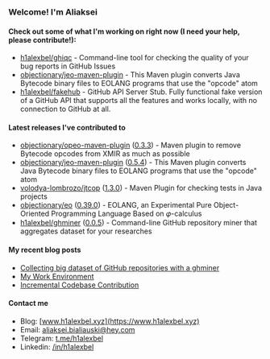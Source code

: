 ### Welcome! I'm Aliaksei

#### Check out some of what I'm working on right now (I need your help, please contribute!):

- [h1alexbel/ghiqc](https://github.com/h1alexbel/ghiqc) - Command-line tool for checking the quality of your bug reports in GitHub Issues
- [objectionary/jeo-maven-plugin](https://github.com/objectionary/jeo-maven-plugin) - This Maven plugin converts Java Bytecode binary files to EOLANG programs that use the &#34;opcode&#34; atom
- [h1alexbel/fakehub](https://github.com/h1alexbel/fakehub) - GitHub API Server Stub. Fully functional fake version of a GitHub API that supports all the features and works locally, with no connection to GitHub at all.

#### Latest releases I've contributed to

- [objectionary/opeo-maven-plugin](https://github.com/objectionary/opeo-maven-plugin) ([0.3.3](https://github.com/objectionary/opeo-maven-plugin/releases/tag/0.3.3)) - Maven plugin to remove Bytecode opcodes from XMIR as much as possible
- [objectionary/jeo-maven-plugin](https://github.com/objectionary/jeo-maven-plugin) ([0.5.4](https://github.com/objectionary/jeo-maven-plugin/releases/tag/0.5.4)) - This Maven plugin converts Java Bytecode binary files to EOLANG programs that use the &#34;opcode&#34; atom
- [volodya-lombrozo/jtcop](https://github.com/volodya-lombrozo/jtcop) ([1.3.0](https://github.com/volodya-lombrozo/jtcop/releases/tag/1.3.0)) - Maven Plugin for checking tests in Java projects
- [objectionary/eo](https://github.com/objectionary/eo) ([0.39.0](https://github.com/objectionary/eo/releases/tag/0.39.0)) - EOLANG, an Experimental Pure Object-Oriented Programming Language Based on 𝜑-calculus
- [h1alexbel/ghminer](https://github.com/h1alexbel/ghminer) ([0.0.5](https://github.com/h1alexbel/ghminer/releases/tag/0.0.5)) - Command-line GitHub repository miner that aggregates dataset for your researches

#### My recent blog posts

- [Collecting big dataset of GitHub repositories with a ghminer](https://www.h1alexbel.xyz/2024/05/24/ghminer.html)
- [My Work Environment](https://www.h1alexbel.xyz/2024/03/17/my-work-environment.html)
- [Incremental Codebase Contribution](https://www.h1alexbel.xyz/2024/01/05/incremental-contribution.html)

#### Contact me

- Blog: [www.h1alexbel.xyz](https://www.h1alexbel.xyz)
- Email: [aliaksei.bialiauski@hey.com](mailto:aliaksei.bialiauski@hey.com)
- Telegram: [t.me/h1alexbel](https://t.me/h1alexbel)
- Linkedin: [/in/h1alexbel](https://www.linkedin.com/in/h1alexbel)

